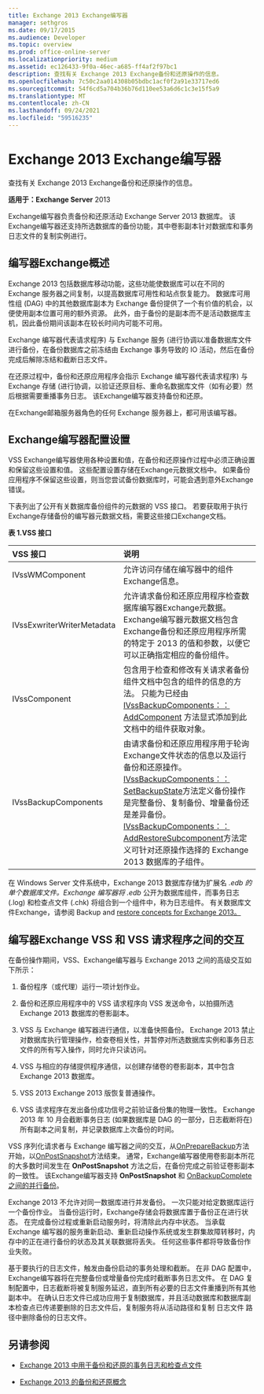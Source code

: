 ```yaml
---
title: Exchange 2013 Exchange编写器
manager: sethgros
ms.date: 09/17/2015
ms.audience: Developer
ms.topic: overview
ms.prod: office-online-server
ms.localizationpriority: medium
ms.assetid: ec126433-9f0a-46ec-a685-ff4af2f97bc1
description: 查找有关 Exchange 2013 Exchange备份和还原操作的信息。
ms.openlocfilehash: 7c50c2aa014308b05bdbc1acf0f2a91e33717ed6
ms.sourcegitcommit: 54f6cd5a704b36b76d110ee53a6d6c1c3e15f5a9
ms.translationtype: MT
ms.contentlocale: zh-CN
ms.lasthandoff: 09/24/2021
ms.locfileid: "59516235"
---
```

# <a name="exchange-writer-in-exchange-2013"></a>Exchange 2013 Exchange编写器

查找有关 Exchange 2013 Exchange备份和还原操作的信息。 
  
**适用于：Exchange Server** 2013 
  
Exchange编写器负责备份和还原活动 Exchange Server 2013 数据库。 该Exchange编写器还支持所选数据库的备份功能，其中卷影副本针对数据库和事务日志文件的复制实例进行。 
  
## <a name="overview-of-the-exchange-writer"></a>编写器Exchange概述
<a name="bk_Overview"> </a>

Exchange 2013 包括数据库移动功能，这些功能使数据库可以在不同的 Exchange 服务器之间复制，以提高数据库可用性和站点恢复能力。 数据库可用性组 (DAG) 中的其他数据库副本为 Exchange 备份提供了一个有价值的机会，以便使用副本位置可用的额外资源。 此外，由于备份的是副本而不是活动数据库主机，因此备份期间该副本在较长时间内可能不可用。 
  
Exchange 编写器代表请求程序) 与 Exchange 服务 (进行协调以准备数据库文件进行备份，在备份数据库之前冻结由 Exchange 事务导致的 IO 活动，然后在备份完成后解除冻结和截断日志文件。
  
在还原过程中，备份和还原应用程序会指示 Exchange 编写器代表请求程序) 与 Exchange 存储 (进行协调，以验证还原目标、重命名数据库文件（如有必要）然后根据需要重播事务日志。 该Exchange编写器支持备份和还原。
  
在Exchange邮箱服务器角色的任何 Exchange 服务器上，都可用该编写器。 
  
## <a name="exchange-writer-configuration-settings"></a>Exchange编写器配置设置
<a name="bk_ExchangeWriterConfig"> </a>

VSS Exchange编写器使用各种设置和值，在备份和还原操作过程中必须正确设置和保留这些设置和值。 这些配置设置存储在Exchange元数据文档中。 如果备份应用程序不保留这些设置，则当您尝试备份数据库时，可能会遇到意外Exchange错误。 
  
下表列出了公开有关数据库备份组件的元数据的 VSS 接口。 若要获取用于执行Exchange存储备份的编写器元数据文档，需要这些接口Exchange文档。
  
**表 1.VSS 接口**

|**VSS 接口**|**说明**|
|:-----|:-----|
|IVssWMComponent  <br/> |允许访问存储在编写器中的组件Exchange信息。  <br/> |
|IVssExwriterWriterMetadata  <br/> |允许请求备份和还原应用程序检查数据库编写器Exchange元数据。 Exchange编写器元数据文档包含Exchange备份和还原应用程序所需的特定于 2013 的值和参数，以便它可以正确指定相应的备份组件。  <br/> |
|IVssComponent  <br/> |包含用于检查和修改有关请求者备份组件文档中包含的组件的信息的方法。 只能为已经由 [IVssBackupComponents：：AddComponent](https://msdn.microsoft.com/library/windows/desktop/aa382646%28v=vs.85%29.aspx) 方法显式添加到此文档中的组件获取对象。  <br/> |
|IVssBackupComponents  <br/> |由请求备份和还原应用程序用于轮询Exchange文件状态的信息以及运行备份和还原操作。 [IVssBackupComponents：：SetBackupState](https://msdn.microsoft.com/library/windows/desktop/aa382833%28v=vs.85%29.aspx)方法定义备份操作是完整备份、复制备份、增量备份还是差异备份。 [IVssBackupComponents：：AddRestoreSubcomponent](https://msdn.microsoft.com/library/windows/desktop/aa382649%28v=vs.85%29.aspx)方法定义可针对还原操作选择的 Exchange 2013 数据库的子组件。  <br/> |
   
在 Windows Server 文件系统中，Exchange 2013 数据库存储为扩展名 *.edb 的单个数据库文件。Exchange 编写器将 *.edb** 公开为数据库组件，而事务日志 (.log) 和检查点文件 (.chk) 将组合到一个组件中，称为日志组件。 有关数据库文件Exchange，请参阅 Backup and [restore concepts for Exchange 2013。](backup-and-restore-concepts-for-exchange-2013.md)
  
## <a name="interactions-between-the-exchange-writer-vss-and-vss-requesters"></a>编写器Exchange VSS 和 VSS 请求程序之间的交互
<a name="bk_interactions"> </a>

在备份操作期间，VSS、Exchange编写器与 Exchange 2013 之间的高级交互如下所示：
  
1. 备份程序（或代理）运行一项计划作业。 
    
2. 备份和还原应用程序中的 VSS 请求程序向 VSS 发送命令，以拍摄所选 Exchange 2013 数据库的卷影副本。 
    
3. VSS 与 Exchange 编写器进行通信，以准备快照备份。 Exchange 2013 禁止对数据库执行管理操作，检查卷相关性，并暂停对所选数据库实例和事务日志文件的所有写入操作，同时允许只读访问。 
    
4. VSS 与相应的存储提供程序通信，以创建存储卷的卷影副本，其中包含 Exchange 2013 数据库。 
    
5. VSS 2013 Exchange 2013 版恢复普通操作。 
    
6. VSS 请求程序在发出备份成功信号之前验证备份集的物理一致性。 Exchange 2013 年 10 月会截断事务日志 (如果数据库是 DAG 的一部分，日志截断将在) 所有副本之间复制，并记录数据库上次备份的时间。
    
VSS 序列化请求者与 Exchange 编写器之间的交互，从[OnPrepareBackup](https://msdn.microsoft.com/library/windows/desktop/aa381571%28v=vs.85%29.aspx)方法开始，以[OnPostSnapshot](https://msdn.microsoft.com/library/windows/desktop/aa381568%28v=vs.85%29.aspx)方法结束。 通常，Exchange编写器使用卷影副本所花的大多数时间发生在 **OnPostSnapshot** 方法之后，在备份完成之前验证卷影副本的一致性。 该Exchange编写器支持 **OnPostSnapshot** 和 [OnBackupComplete 之间的并行备份](https://msdn.microsoft.com/library/windows/desktop/aa381557%28v=vs.85%29.aspx)。
  
Exchange 2013 不允许对同一数据库进行并发备份。 一次只能对给定数据库运行一个备份作业。 当备份运行时，Exchange存储会将数据库置于备份正在进行状态。 在完成备份过程或重新启动服务时，将清除此内存中状态。 当承载 Exchange 编写器的服务重新启动、重新启动操作系统或发生群集故障转移时，内存中的正在进行备份的状态及其关联数据将丢失。 任何这些事件都将导致备份作业失败。
  
基于要执行的日志文件，触发由备份启动的事务处理和截断。 在非 DAG 配置中，Exchange编写器将在完整备份或增量备份完成时截断事务日志文件。 在 DAG 复制配置中，日志截断将被复制服务延迟，直到所有必要的日志文件重播到所有其他副本中。 在确认日志文件已成功应用于复制数据库，并且活动数据库和数据库副本检查点已传递要删除的日志文件后，复制服务将从活动路径和复制 日志文件 路径中删除备份的日志文件。
  
## <a name="see-also"></a>另请参阅

- [Exchange 2013 中用于备份和还原的事务日志和检查点文件](transaction-logs-and-checkpoint-files-for-backup-and-restore-in-exchange.md)
    
- [Exchange 2013 的备份和还原概念](backup-and-restore-concepts-for-exchange-2013.md)
    

